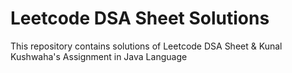 # Leetcode DSA Sheet Solutions

This repository contains solutions of Leetcode DSA Sheet & Kunal Kushwaha's Assignment in Java Language
